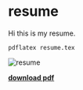 # resume

Hi this is my resume.

`pdflatex resume.tex`

![resume](https://daniel.lawrence.lu/resume.png)

[**download pdf**](https://daniel.lawrence.lu/resume.pdf)
